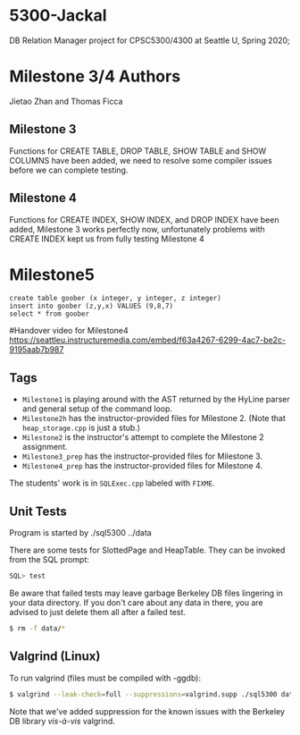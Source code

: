 # 5300-Jackal
DB Relation Manager project for CPSC5300/4300 at Seattle U, Spring 2020; 

# Milestone 3/4 Authors
Jietao Zhan and Thomas Ficca

## Milestone 3
Functions for CREATE TABLE, DROP TABLE, SHOW TABLE and SHOW COLUMNS have been added, we need to resolve some compiler issues before we can complete testing.

## Milestone 4 
Functions for CREATE INDEX, SHOW INDEX, and DROP INDEX have been added, Milestone 3 works perfectly now, unfortunately problems with CREATE INDEX kept us from fully testing Milestone 4

# Milestone5
```
create table goober (x integer, y integer, z integer)
insert into goober (z,y,x) VALUES (9,8,7)
select * from goober
```

#Handover video for Milestone4
https://seattleu.instructuremedia.com/embed/f63a4267-6299-4ac7-be2c-9195aab7b987

## Tags
- <code>Milestone1</code> is playing around with the AST returned by the HyLine parser and general setup of the command loop.
- <code>Milestone2h</code> has the instructor-provided files for Milestone 2. (Note that <code>heap_storage.cpp</code> is just a stub.)
- <code>Milestone2</code> is the instructor's attempt to complete the Milestone 2 assignment.
- <code>Milestone3_prep</code> has the instructor-provided files for Milestone 3.
- <code>Milestone4_prep</code> has the instructor-provided files for Milestone 4.

The students' work is in 
<code>SQLExec.cpp</code> labeled with <code>FIXME</code>.

## Unit Tests
Program is started by
./sql5300 ../data


There are some tests for SlottedPage and HeapTable. They can be invoked from the <clode>SQL</code> prompt:
```sql
SQL> test
```
Be aware that failed tests may leave garbage Berkeley DB files lingering in your data directory. 
If you don't care about any data in there, you are advised to just delete them all after a failed test.
```sh
$ rm -f data/*
``` 

## Valgrind (Linux)
To run valgrind (files must be compiled with -ggdb):
```sh
$ valgrind --leak-check=full --suppressions=valgrind.supp ./sql5300 data
```
Note that we've added suppression for the known issues with the Berkeley DB library <em>vis-à-vis</em> valgrind.

